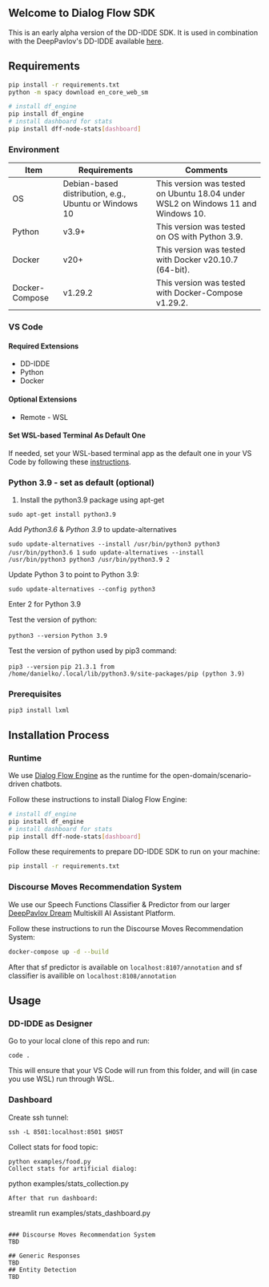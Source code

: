 ## Welcome to Dialog Flow SDK
This is an early alpha version of the DD-IDDE SDK. It is used in combination with the DeepPavlov's DD-IDDE available [here](https://github.com/deepmipt/vscode-dff).

## Requirements

```bash
pip install -r requirements.txt
python -m spacy download en_core_web_sm

# install df_engine
pip install df_engine
# install dashboard for stats
pip install dff-node-stats[dashboard] 
```
### Environment

| Item           | Requirements                                          | Comments                                                     |
| -------------- | ----------------------------------------------------- | ------------------------------------------------------------ |
| OS             | Debian-based distribution, e.g., Ubuntu or Windows 10 | This version was tested on Ubuntu 18.04 under WSL2 on Windows 11 and Windows 10. |
| Python         | v3.9+                                                 | This version was tested on OS with Python 3.9.               |
| Docker         | v20+                                                  | This version was tested with Docker v20.10.7 (64-bit).       |
| Docker-Compose | v1.29.2                                               | This version was tested with Docker-Compose v1.29.2.         |

### VS Code
#### Required Extensions
* DD-IDDE
* Python
* Docker

#### Optional Extensions
* Remote - WSL 

#### Set WSL-based Terminal As Default One
If needed, set your WSL-based terminal app as the default one in your VS Code by following these [instructions](https://dev.to/giannellitech/setting-the-default-terminal-in-vs-code-95c).

### Python 3.9 - set as default (optional)
1. Install the python3.9 package using apt-get

```sudo apt-get install python3.9```

Add *Python3.6* & *Python 3.9* to update-alternatives

```sudo update-alternatives --install /usr/bin/python3 python3 /usr/bin/python3.6 1```
```sudo update-alternatives --install /usr/bin/python3 python3 /usr/bin/python3.9 2```

Update Python 3 to point to Python 3.9:

```sudo update-alternatives --config python3```

Enter 2 for Python 3.9

Test the version of python:

```python3 --version```
```Python 3.9``` 

Test the version of python used by pip3 command:

```pip3 --version```
```pip 21.3.1 from /home/danielko/.local/lib/python3.9/site-packages/pip (python 3.9)```

### Prerequisites

```pip3 install lxml```

## Installation Process
### Runtime
We use [Dialog Flow Engine](https://www.github.com/deepmipt/dialog_flow_engine) as the runtime for the open-domain/scenario-driven chatbots.

Follow these instructions to install Dialog Flow Engine:
```bash
# install df_engine
pip install df_engine
# install dashboard for stats
pip install dff-node-stats[dashboard] 
```

Follow these requirements to prepare DD-IDDE SDK to run on your machine:

```bash
pip install -r requirements.txt
```

### Discourse Moves Recommendation System
We use our Speech Functions Classifier & Predictor from our larger [DeepPavlov Dream](https://www.github.com/deepmipt/dream) Multiskill AI Assistant Platform.

Follow these instructions to run the Discourse Moves Recommendation System:
```bash 
docker-compose up -d --build
```
After that sf predictor is available on `localhost:8107/annotation` and sf classifier is availible on `localhost:8108/annotation` 

## Usage
### DD-IDDE as Designer
Go to your local clone of this repo and run:

```code .```

This will ensure that your VS Code will run from this folder, and will (in case you use WSL) run through WSL.

### Dashboard
Create ssh tunnel:
```
ssh -L 8501:localhost:8501 $HOST
```
Collect stats for food topic:
```
python examples/food.py 
Collect stats for artificial dialog:
```
python examples/stats_collection.py 
```
After that run dashboard:
```
streamlit run examples/stats_dashboard.py
```

### Discourse Moves Recommendation System
TBD

## Generic Responses
TBD
## Entity Detection
TBD
